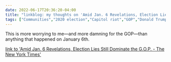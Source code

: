 ---date: 2022-06-17T20:36:20-04:00title: "linkblog: my thoughts on 'Amid Jan. 6 Revelations, Election Lies Still Dominate the G.O.P. - The New York Times'"tags: ["Communities","2020 election","Capitol riot","GOP","Donald Trump","Mitch McConnell"]---This is more worrying to me—and more damning for the GOP—than anything that happened on January 6th. [link to 'Amid Jan. 6 Revelations, Election Lies Still Dominate the G.O.P. - The New York Times'](https://www.nytimes.com/2022/06/17/us/politics/election-trump-republicans-jan-6.html)